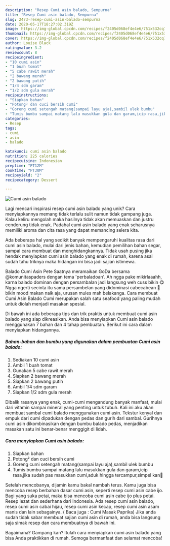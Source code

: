 ```yaml
---
description: "Resep Cumi asin balado, Sempurna"
title: "Resep Cumi asin balado, Sempurna"
slug: 2473-resep-cumi-asin-balado-sempurna
date: 2020-05-17T18:27:02.319Z
image: https://img-global.cpcdn.com/recipes/f2405d068ef4e4e6/751x532cq70/cumi-asin-balado-foto-resep-utama.jpg
thumbnail: https://img-global.cpcdn.com/recipes/f2405d068ef4e4e6/751x532cq70/cumi-asin-balado-foto-resep-utama.jpg
cover: https://img-global.cpcdn.com/recipes/f2405d068ef4e4e6/751x532cq70/cumi-asin-balado-foto-resep-utama.jpg
author: Louise Black
ratingvalue: 3.2
reviewcount: 8
recipeingredient:
- "10 cumi asin"
- "1 buah tomat"
- "5 cabe rawit merah"
- "2 bawang merah"
- "2 bawang putih"
- "1/4 sdm garam"
- "1/2 sdm gula merah"
recipeinstructions:
- "Siapkan bahan"
- "Potong² dan cuci bersih cumi"
- "Goreng cumi setengah matang(sampai layu aja),sambil ulek bumbu"
- "Tumis bumbu sampai matang lalu masukkan gula dan garam,icip rasa,jika sudah pas masukkan cumi,aduk hingga tercampur,simpel kan🤗"
categories:
- Resep
tags:
- cumi
- asin
- balado

katakunci: cumi asin balado 
nutrition: 225 calories
recipecuisine: Indonesian
preptime: "PT12M"
cooktime: "PT30M"
recipeyield: "2"
recipecategory: Dessert

---
```



![Cumi asin balado](https://img-global.cpcdn.com/recipes/f2405d068ef4e4e6/751x532cq70/cumi-asin-balado-foto-resep-utama.jpg)

Lagi mencari inspirasi resep cumi asin balado yang unik? Cara menyiapkannya memang tidak terlalu sulit namun tidak gampang juga. Kalau keliru mengolah maka hasilnya tidak akan memuaskan dan justru cenderung tidak enak. Padahal cumi asin balado yang enak seharusnya memiliki aroma dan cita rasa yang dapat memancing selera kita.

Ada beberapa hal yang sedikit banyak mempengaruhi kualitas rasa dari cumi asin balado, mulai dari jenis bahan, kemudian pemilihan bahan segar, sampai cara membuat dan menghidangkannya. Tidak usah pusing jika hendak menyiapkan cumi asin balado yang enak di rumah, karena asal sudah tahu triknya maka hidangan ini bisa jadi sajian istimewa.

Balado Cumi Asin Pete Saatnya meramaikan GoDa bersama @komunitaspaders dengan tema &#39;perbaladoan&#39;. Ah ngga pake mikirlaaahh, karna balado dominan dengan persambalan jadi langsung weh cuss bikin 😋 Ngga ngerti secinta itu sama persambelan yang didominasi cabecabean 🤭 bikin mood makan naik aja, urusan mules mah belakanga. Cara membuat Cumi Asin Balado Cumi merupakan salah satu seafood yang paling mudah untuk diolah menjadi masakan spesial.


Di bawah ini ada beberapa tips dan trik praktis untuk membuat cumi asin balado yang siap dikreasikan. Anda bisa menyiapkan Cumi asin balado menggunakan 7 bahan dan 4 tahap pembuatan. Berikut ini cara dalam menyiapkan hidangannya.

<!--inarticleads1-->

##### Bahan-bahan dan bumbu yang digunakan dalam pembuatan Cumi asin balado:

1. Sediakan 10 cumi asin
1. Ambil 1 buah tomat
1. Gunakan 5 cabe rawit merah
1. Siapkan 2 bawang merah
1. Siapkan 2 bawang putih
1. Ambil 1/4 sdm garam
1. Siapkan 1/2 sdm gula merah


Dibalik rasanya yang enak, cumi-cumi mengandung banyak manfaat, mulai dari vitamin sampai mineral yang penting untuk tubuh. Kali ini aku akan membuat sambal cumi balado menggunakan cumi asin. Tekstur kenyal dan empuk dari cumi dipadukan dengan pedas dan gurih dari sambal. Gurihnya cumi asin dikombinasikan dengan bumbu balado pedas, menjadikan masakan satu ini benar-benar menggigit di lidah. 

<!--inarticleads2-->

##### Cara menyiapkan Cumi asin balado:

1. Siapkan bahan
1. Potong² dan cuci bersih cumi
1. Goreng cumi setengah matang(sampai layu aja),sambil ulek bumbu
1. Tumis bumbu sampai matang lalu masukkan gula dan garam,icip rasa,jika sudah pas masukkan cumi,aduk hingga tercampur,simpel kan🤗


Setelah mencobanya, dijamin kamu bakal nambah terus. Kamu juga bisa mencoba resep berbahan dasar cumi asin, seperti resep cumi asin cabe ijo. Bagi yang suka petai, maka bisa mencoba cumi asin cabe ijo plus petai. Resep lezat dan sederhana dari Indonesia. Ada resep cumi asin balado, resep cumi asin cabai hijau, resep cumi asin kecap, resep cumi asin asam manis dan lain sebagainya. ( Baca juga : Cumi Masak Paprika) Jika anda sudah tidak sabar membuat sajian cumi asin di rumah, anda bisa langsung saja simak resep dan cara membuatnya di bawah ini. 

Bagaimana? Gampang kan? Itulah cara menyiapkan cumi asin balado yang bisa Anda praktikkan di rumah. Semoga bermanfaat dan selamat mencoba!
